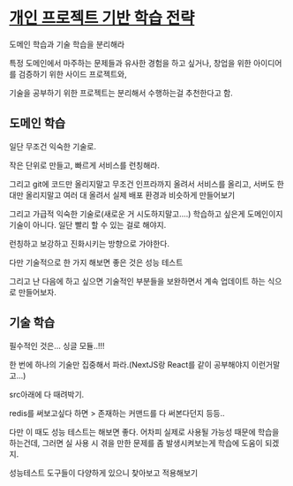 # [개인 프로젝트 기반 학습 전략](https://www.youtube.com/watch?v=HqWiMvL3WN8)

도메인 학습과 기술 학습을 분리해라

특정 도메인에서 마주하는 문제들과 유사한 경험을 하고 싶거나, 창업을 위한 아이디어를 검증하기 위한 사이드 프로젝트와,

기술을 공부하기 위한 프로젝트는 분리해서 수행하는걸 추천한다고 함.

## 도메인 학습

일단 무조건 익숙한 기술로.

작은 단위로 만들고, 빠르게 서비스를 런칭해라.

그리고 git에 코드만 올리지말고 무조건 인프라까지 올려서 서비스를 올리고, 서버도 한대만 올리지말고 여러 대 올려서 실제 배포 환경과 비슷하게 만들어보기

그리고 가급적 익숙한 기술로(새로운 거 시도하지말고....) 학습하고 싶은게 도메인이지 기술이 아니다. 일단 빨리 할 수 있는 걸로 해야지.

런칭하고 보강하고 진화시키는 방향으로 가야한다.

다만 기술적으로 한 가지 해보면 좋은 것은 성능 테스트

그리고 난 다음에 하고 싶으면 기술적인 부분들을 보완하면서 계속 업데이트 하는 식으로 만들어보자.

## 기술 학습

필수적인 것은... 싱글 모듈..!!!

한 번에 하나의 기술만 집중해서 파라.(NextJS랑 React를 같이 공부해야지 이런거말고...)

src아래에 다 때려박기.

redis를 써보고싶다 하면 > 존재하는 커맨드를 다 써본다던지 등등..

다만 이 때도 성능 테스트는 해보면 좋다. 어차피 실제로 사용될 가능성 때문에 학습을 하는건데, 그러면 실 사용 시 겪을 만한 문제를 좀 발생시켜보는게 학습에 도움이 되겠지.

성능테스트 도구들이 다양하게 있으니 찾아보고 적용해보기
